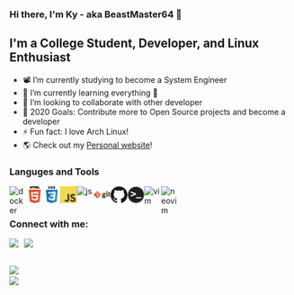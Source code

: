 <link rel="stylesheet" href="https://stackpath.bootstrapcdn.com/bootstrap/4.4.1/css/bootstrap.min.css" integrity="sha384-Vkoo8x4CGsO3+Hhxv8T/Q5PaXtkKtu6ug5TOeNV6gBiFeWPGFN9MuhOf23Q9Ifjh" crossorigin="anonymous">

### Hi there, I'm Ky - aka BeastMaster64 👋

## I'm a College Student, Developer, and Linux Enthusiast 
- 📽 I’m currently studying to become a System Engineer 
- 🌱 I’m currently learning everything 🤣
- 👯 I’m looking to collaborate with other developer
- 🥅 2020 Goals: Contribute more to Open Source projects and become a developer
- ⚡ Fun fact: I love Arch Linux!
-  :earth_americas: Check out my [Personal website][github]!


### Languges and Tools
<img width="30px" align="left" alt="docker" src="https://raw.githubusercontent.com/simple-icons/simple-icons/fabc24eedb17146fca5ee56610cd2101e5d2ebde/icons/docker.svg"/>
<img align="left"width="30px" alt="html" src="https://raw.githubusercontent.com/github/explore/80688e429a7d4ef2fca1e82350fe8e3517d3494d/topics/html/html.png"/>
<img align="left" width="30px" alt="css" src="https://raw.githubusercontent.com/github/explore/80688e429a7d4ef2fca1e82350fe8e3517d3494d/topics/css/css.png"/>
<img align="left" width="30px" alt="js" src="https://raw.githubusercontent.com/github/explore/80688e429a7d4ef2fca1e82350fe8e3517d3494d/topics/javascript/javascript.png"/>
<img align="left" width="30px" alt="js" src="https://raw.githubusercontent.com/vinceliuice/Qogir-icon-theme/0e75f2a7bb13d2e8d2e05e32c39c1b8a15744a94/src/scalable/apps/python.svg"/>
<img align="left" width="30px" alt="git" src="https://raw.githubusercontent.com/github/explore/80688e429a7d4ef2fca1e82350fe8e3517d3494d/topics/git/git.png"/>
<img  align="left" width="30px" alt="github" src="https://raw.githubusercontent.com/github/explore/78df643247d429f6cc873026c0622819ad797942/topics/github/github.png"/>
<img align="left" width="30px" alt="terminal" src="https://raw.githubusercontent.com/github/explore/80688e429a7d4ef2fca1e82350fe8e3517d3494d/topics/terminal/terminal.png"/>
<img align="left" width="30px" alt="vim" src="https://raw.githubusercontent.com/vinceliuice/Qogir-icon-theme/0e75f2a7bb13d2e8d2e05e32c39c1b8a15744a94/src/scalable/apps/vim.svg"/>
<img align="left" width="30px" alt="neovim" src="https://raw.githubusercontent.com/vinceliuice/Qogir-icon-theme/0e75f2a7bb13d2e8d2e05e32c39c1b8a15744a94/src/scalable/apps/neovim.svg"/>

<br>
<br>

### Connect with me:
[<img width="26px" align="left" src="https://img.icons8.com/fluent/48/000000/facebook-new.png"/>][facebook]
[<img align="left" width="26px" src="https://img.icons8.com/fluent/48/000000/twitter.png"/>][twitter]
<br>
<br>

<div class"container">
 <div class="row text-centered">
 <div class="col-lg-4">
  <img src="https://github-readme-stats.vercel.app/api?username=kynguyen98&show_icons=true&theme=dracula"/>
 </div>
  <div class="col-lg-4">
  <img src="https://github-readme-stats.vercel.app/api/top-langs/?username=kynguyen98&layout=compact&theme=gruvbox"/>
 </div>
</div>






[github]: https://kynguyen98.github.io
[facebook]: https://www.facebook.com/sven.ikea
[twitter]: https://twitter.com/Ky_Nguyen98
[git]: https://github.com/kynguyen98


 



